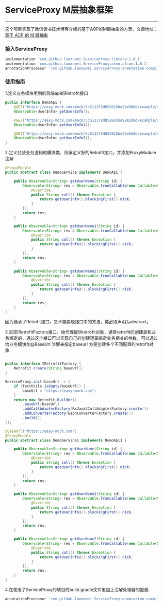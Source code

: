 # ServiceProxy M层抽象框架
---
这个项目实现了微信读书技术博客介绍的基于AOP的M层抽象的方案，文章地址：[基于 AOP 的 M 层抽象](https://medium.com/weread/%E5%9F%BA%E4%BA%8E-aop-%E7%9A%84-m-%E5%B1%82%E6%8A%BD%E8%B1%A1-fd4fd144c0d4)

### 接入ServiceProxy
```groovy
implementation 'com.github.luoxuwei.ServiceProxy:library:1.0.1'
implementation 'com.github.luoxuwei.ServiceProxy:annotation:1.0.1'
annotationProcessor 'com.github.luoxuwei.ServiceProxy:annotation-compiler:1.0.1'
```
### 使用指南

1.定义业务模块用到的后端api的Retrofit接口

```java
public interface DemoApi {
    @GET("https://easy-mock.com/mock/5c511379d858826be92e5b8d/example/service_test")
    Observable<UserInfo> getUserInfo();

    @GET("https://easy-mock.com/mock/5c511379d858826be92e5b8d/example/service_test1")
    Observable<UserInfo> getUserInfo1();

    @GET("https://easy-mock.com/mock/5c511379d858826be92e5b8d/example/service_test2")
    Observable<UserInfo> getUserInfo2();
}
```
2.定义封装业务逻辑的模块类，继承定义好的Retrofit接口，并添加ProxyModule注解

```java
@ProxyModule
public abstract class DemoService implements DemoApi {

    public Observable<String> getUserName(String id) {
        Observable<String> res = Observable.fromCallable(new Callable<String>() {
            @Override
            public String call() throws Exception {
                return getUserInfo().blockingFirst().nick;
            }
        });
        return res;
    }

    public Observable<String> getUserName1(String id) {
        Observable<String> res = Observable.fromCallable(new Callable<String>() {
            @Override
            public String call() throws Exception {
                return getUserInfo1().blockingFirst().nick;
            }
        });
        return res;
    }

    public Observable<String> getUserName2(String id) {
        Observable<String> res = Observable.fromCallable(new Callable<String>() {
            @Override
            public String call() throws Exception {
                return getUserInfo2().blockingFirst().nick;
            }
        });
        return res;
    }
}
```
因为继承了Retrofit接口，又不能实现接口中的方法，类必须声明为abstract。

3.实现IRetrofitFactory接口，给代理提供retrofit对象，通常retrofit的创建是和业务绑定的，通过这个接口可以实现自己的创建逻辑指定业务相关的参数，可以通过给业务模块加@BaseUrl 注解来指定baseurl 方便创建多个不同配置的retrofit对象.

```java

public interface IRetrofitFactory {
    Retrofit create(String baseUrl);
}

ServiceProxy.init(baseUrl -> {
    if (TextUtils.isEmpty(baseUrl)) {
        baseUrl = "https://easy-mock.com";
    }
    return new Retrofit.Builder()
        .baseUrl(baseUrl)
        .addCallAdapterFactory(RxJava2CallAdapterFactory.create())
        .addConverterFactory(GsonConverterFactory.create())
        .build();
});

@BaseUrl("https://easy-mock.com")
@ProxyModule
public abstract class DemoService1 implements DemoApi1 {

    public Observable<String> getUserName(String id) {
        Observable<String> res = Observable.fromCallable(new Callable<String>() {
            @Override
            public String call() throws Exception {
                return getUserInfo().blockingFirst().nick;
            }
        });
        return res;
    }

    public Observable<String> getUserName1(String id) {
        Observable<String> res = Observable.fromCallable(new Callable<String>() {
            @Override
            public String call() throws Exception {
                return getUserInfo1().blockingFirst().nick;
            }
        });
        return res;
    }

    public Observable<String> getUserName2(String id) {
        Observable<String> res = Observable.fromCallable(new Callable<String>() {
            @Override
            public String call() throws Exception {
                return getUserInfo2().blockingFirst().nick;
            }
        });
        return res;
    }
}
```

4.在使用了ServiceProxy的项目的build.gradle文件里加上注解处理器的配置.

```groovy
annotationProcessor 'com.github.luoxuwei.ServiceProxy:annotation-compiler:1.0.1'
```
